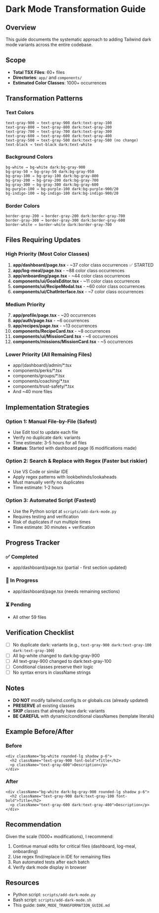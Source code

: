 # Dark Mode Transformation Guide

## Overview
This guide documents the systematic approach to adding Tailwind dark mode variants across the entire codebase.

## Scope
- **Total TSX Files**: 60+ files
- **Directories**: `app/` and `components/`
- **Estimated Color Classes**: 1000+ occurrences

## Transformation Patterns

### Text Colors
```
text-gray-900 → text-gray-900 dark:text-gray-100
text-gray-800 → text-gray-800 dark:text-gray-200
text-gray-700 → text-gray-700 dark:text-gray-300
text-gray-600 → text-gray-600 dark:text-gray-400
text-gray-500 → text-gray-500 dark:text-gray-500 (no change)
text-black → text-black dark:text-white
```

### Background Colors
```
bg-white → bg-white dark:bg-gray-900
bg-gray-50 → bg-gray-50 dark:bg-gray-950
bg-gray-100 → bg-gray-100 dark:bg-gray-800
bg-gray-200 → bg-gray-200 dark:bg-gray-700
bg-gray-300 → bg-gray-300 dark:bg-gray-600
bg-purple-100 → bg-purple-100 dark:bg-purple-900/20
bg-indigo-100 → bg-indigo-100 dark:bg-indigo-900/20
```

### Border Colors
```
border-gray-200 → border-gray-200 dark:border-gray-700
border-gray-300 → border-gray-300 dark:border-gray-600
border-white → border-white dark:border-gray-700
```

## Files Requiring Updates

### High Priority (Most Color Classes)
1. **app/dashboard/page.tsx** - ~37 color class occurrences ✅ STARTED
2. **app/log-meal/page.tsx** - ~88 color class occurrences
3. **app/onboarding/page.tsx** - ~44 color class occurrences
4. **components/ui/GoalsEditor.tsx** - ~11 color class occurrences
5. **components/ui/RecipeModal.tsx** - ~60 color class occurrences
6. **components/ui/ChatInterface.tsx** - ~7 color class occurrences

### Medium Priority
7. **app/profile/page.tsx** - ~20 occurrences
8. **app/auth/page.tsx** - ~6 occurrences
9. **app/recipes/page.tsx** - ~13 occurrences
10. **components/RecipeCard.tsx** - ~8 occurrences
11. **components/ui/MissionCard.tsx** - ~6 occurrences
12. **components/missions/MissionCard.tsx** - ~5 occurrences

### Lower Priority (All Remaining Files)
- app/(dashboard)/admin/*.tsx
- components/perks/*.tsx
- components/groups/*.tsx
- components/coaching/*.tsx
- components/trust-safety/*.tsx
- And ~40 more files

## Implementation Strategies

### Option 1: Manual File-by-File (Safest)
- Use Edit tool to update each file
- Verify no duplicate dark: variants
- Time estimate: 3-5 hours for all files
- **Status**: Started with dashboard page (6 modifications made)

### Option 2: Search & Replace with Regex (Faster but riskier)
- Use VS Code or similar IDE
- Apply regex patterns with lookbehinds/lookaheads
- Must manually verify no duplicates
- Time estimate: 1-2 hours

### Option 3: Automated Script (Fastest)
- Use the Python script at `scripts/add-dark-mode.py`
- Requires testing and verification
- Risk of duplicates if run multiple times
- Time estimate: 30 minutes + verification

## Progress Tracker

### ✅ Completed
- app/dashboard/page.tsx (partial - first section updated)

### 🔄 In Progress
- app/dashboard/page.tsx (needs remaining sections)

### ⏳ Pending
- All other 59 files

## Verification Checklist
- [ ] No duplicate dark: variants (e.g., `text-gray-900 dark:text-gray-100 dark:text-gray-100`)
- [ ] All bg-white changed to dark:bg-gray-900
- [ ] All text-gray-900 changed to dark:text-gray-100
- [ ] Conditional classes preserve their logic
- [ ] No syntax errors in className strings

## Notes
- **DO NOT** modify tailwind.config.ts or globals.css (already updated)
- **PRESERVE** all existing classes
- **SKIP** classes that already have dark: variants
- **BE CAREFUL** with dynamic/conditional classNames (template literals)

## Example Before/After

### Before
```tsx
<div className="bg-white rounded-lg shadow p-6">
  <h2 className="text-gray-900 font-bold">Title</h2>
  <p className="text-gray-600">Description</p>
</div>
```

### After
```tsx
<div className="bg-white dark:bg-gray-900 rounded-lg shadow p-6">
  <h2 className="text-gray-900 dark:text-gray-100 font-bold">Title</h2>
  <p className="text-gray-600 dark:text-gray-400">Description</p>
</div>
```

## Recommendation
Given the scale (1000+ modifications), I recommend:
1. Continue manual edits for critical files (dashboard, log-meal, onboarding)
2. Use regex find/replace in IDE for remaining files
3. Run automated tests after each batch
4. Verify dark mode display in browser

## Resources
- Python script: `scripts/add-dark-mode.py`
- Bash script: `scripts/add-dark-mode.sh`
- This guide: `DARK_MODE_TRANSFORMATION_GUIDE.md`
